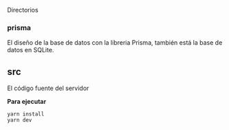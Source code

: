 Directorios


### prisma
El diseño de la base de datos con la libreria Prisma, también está la base de datos en SQLite.

## src
El código fuente del servidor 


**Para ejecutar** 
```
yarn install
yarn dev
```

